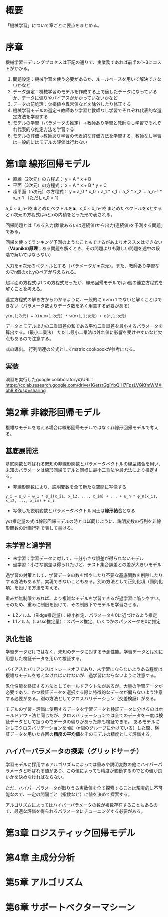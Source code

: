 # 概要
「機械学習」について章ごとに要点をまとめる。

# 序章
機械学習モデリングプロセスは下記の通りで、実業務であれば前半の1~3にコストがかかる。
1. 問題設定：機械学習を使う必要があるか、ルールベースを用いて解決できないかなど
2. データ選定：機械学習のモデルを作成する上で適したデータになっているか、データに偏りやバイアスがかかっていないかなど
3. データの前処理：欠損値や異常値などを除外したり修正する
4. 機械学習モデルの選定→教師あり学習と教師なし学習でそれぞれ代表的な選定方法を学習する
5. モデルの学習（パラメータの推定）→教師あり学習と教師なし学習でそれぞれ代表的な推定方法を学習する
6. モデルの評価→教師あり学習の代表的な評価方法を学習する、教師なし学習は一般的にはモデルの評価は行わない

# 第1章 線形回帰モデル
* 直線（2次元）の方程式： y = A * x + B
* 平面（3次元）の方程式： x = A * x + B * y + C
* 超平面（n次元）の方程式： y = a_0 * x_0 + a_1 * x_1 + a_2 * x_2 ... a_n-1 * x_n-1  （ただしx_0 = 1）

a_0 ~ a_n-1をまとめたベクトルを**a**、x_0 ~ x_n-1をまとめたベクトルを**x**とすると
n次元の方程式は**a**と**x**の内積をとった形で表される。

回帰問題とは「ある入力(離散あるいは連続値)から出力(連続値)を予測する問題」である。

回帰を使ってランキング予測のようなこともできるがあまりオススメはできない（**Vapnikの原理**；ある問題を解くとき、その問題よりも難しい問題を途中の段階で解いてはならない）

入力をm次元のベクトルとする（パラメータがm次元）。また、教師あり学習なのでn個のxとyのペアが与えられる。

超平面の方程式は1つの方程式だったが、線形回帰モデルではn個の連立方程式を解くことを考える。

連立方程式の解き方からわかるように、一般的に n>m+1 でないと解くことはできない（パラメータ数よりデータ数を多く用意する必要がある）
```
y(n,1;次元) = X(n,m+1;次元) * w(m+1,1;次元) + ε(n,1;次元）
```

データとモデル出力の二乗誤差の和である平均二乗誤差を最小するパラメータを算出する。（最小二乗法）
ただし最小二乗法は外れ値に影響を受けやすいなど欠点もあるので注意する。

式の導出。
行列関連の公式としてmatrix cookbookが参考になる。

## 実装
演習を実行したgoogle colaboratoryのURL：https://colab.research.google.com/drive/1GetzrGgiYbQIH7FpsLVGKfmWMXlbh8IK?usp=sharing

# 第2章 非線形回帰モデル
複雑なモデルを考える場合は線形回帰モデルではなく非線形回帰モデルで考える。

## 基底展開法
基底関数と呼ばれる既知の非線形関数とパラメータベクトルの線型結合を用い、未知のパラメータは線形回帰モデルと同様に最小二乗法や最尤法により推定する。
* 非線形関数により、説明変数を全て新たな空間に写像する
```
y_i = ω_0 + ω_1 * φ_i(x_i1, x_i2, ..., x_im) + ... + ω_n * φ_n(x_i1, x_i2, ..., x_im) + ε_i
```
* 写像した説明変数とパラメータベクトル同士は**線形結合**となる

yの推定量の式は線形回帰モデルの時とほぼ同じように、説明変数の行列を非線形関数の計画行列で表して書ける。

## 未学習と過学習
* 未学習：学習データに対して、十分小さな誤差が得られないモデル
* 過学習：小さな誤差は得られたけど、テスト集合誤差との差が大きいモデル

過学習の対策として、学習データの数を増やしたり不要な基底関数を削除したりする方法もあるが、実現できないこともある。別の方法として正則化項（罰則化項）を設ける方法を考える。

重みが無制限であれば、より複雑なモデルを学習できるが過学習に陥りやすい。そのため、重みに制限を設けて、その制限下でモデルを学習させる。
* L2ノルム（Ridge推定量）：縮小推定、パラメータを0に近づけるよう推定
* L1ノルム（Lasso推定量）：スパース推定、いくつかのパラメータを0に推定

## 汎化性能
学習データだけではなく、未知のデータに対する予測性能。学習データとは別に用意した検証データを用いて検証する。

バイアスとバリアンスはトレードオフであり、未学習にならないようある程度は複雑なモデルを考えなければいけないが、過学習にならないように注意する。

汎化性能を検証する方法としてホールドアウト法があるが、大量の学習データが必要であり、かつ検証データを選択する際に特徴的なデータが偏らないよう注意する必要がある。別の方法としてクロスバリデーション（交差検証）がある。

モデルの学習・評価に使用するデータを学習データと検証データに分けるのはホールドアウト法と同じだが、クロスバリデーションでは全てのデータを一度は検証データとして扱うのでデータの偏りがあった際も検証できる。
あるモデルに対してクロスバリデーションをn回（n個のグループに分けている）した際、検証データを用いた各回の**精度の平均値**をそのモデルの精度として評価する。

## ハイパーパラメータの探索（グリッドサーチ）
学習モデルに採用するアルゴリズムによっては重みや説明変数の他にハイパーパラメータと呼ばれる値があり、この値によっても精度が変動するのでどの値が良いかを決めなければならない。

ただ、ハイパーパラメータが取りうる実数値を全て探索することは現実的に不可能なので、一定の間隔ごと（指数など）に値を決めて探索する。

アルゴリズムによってはハイパーパラメータの数が複数存在することもあるので、最適な評価を得られるパラメータにチューニングする必要がある。

# 第3章 ロジスティック回帰モデル
# 第4章 主成分分析
# 第5章 アルゴリズム
# 第6章 サポートベクターマシーン
